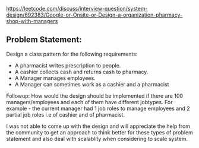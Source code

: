 https://leetcode.com/discuss/interview-question/system-design/692383/Google-or-Onsite-or-Design-a-organization-pharmacy-shop-with-managers

## Problem Statement:

Design a class pattern for the following requirements:

- A pharmacist writes prescription to people.
- A cashier collects cash and returns cash to pharmacy.
- A Manager manages employees.
- A Manager can sometimes work as a cashier and a pharmacist

Followup: How would the design should be implemented if there are 100 managers/employees and each of them have different jobtypes. For example - the current manager had 1 job roles to manage employees and 2 partial job roles i.e of cashier and of pharmacist.

I was not able to come up with the design and will appreciate the help from the community to get an approach to think better for these types of problem statement and also deal with scalablity when considering to scale system.